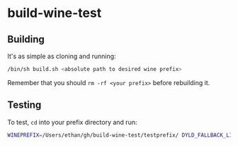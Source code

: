 # build-wine-test

## Building

It's as simple as cloning and running:
```sh
/bin/sh build.sh <absolute path to desired wine prefix>
```
Remember that you should `rm -rf <your prefix>` before rebuilding it.

## Testing

To test, `cd` into your prefix directory and run:

```sh
WINEPREFIX=/Users/ethan/gh/build-wine-test/testprefix/ DYLD_FALLBACK_LIBRARY_PATH="/usr/local/lib/" ./bin/wine winec
```
